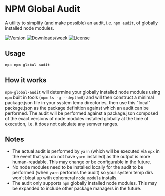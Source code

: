 # NPM Global Audit

A utility to simplify (and make possible) an audit, i.e. `npm audit`, of globally installed node modules.

[![Version](https://img.shields.io/npm/v/npm-global-audit.svg)](https://npmjs.org/package/npm-global-audit)
[![Downloads/week](https://img.shields.io/npm/dw/npm-global-audit.svg)](https://npmjs.org/package/npm-global-audit)
[![License](https://img.shields.io/npm/l/npm-global-audit.svg)](https://github.com/npm-global-audit/blob/master/package.json)

## Usage

```bash
npx npm-global-audit
```

## How it works

`npm-global-audit` will determine your globally installed node modules using `npm` built in tools (`npm ls -g --depth=0`) and will then construct a minimal package.json file in your system temp directories, then use this "local" package.json as the package definition against which an audit can be performed. The audit will be performed against a package.json composed of the exact versions of node modules installed globally at the time of execution, i.e. it does not calculate any semver ranges.

## Notes

- The actual audit is performed by `yarn` (which will be executed via `npx` in the event that you do not have `yarn` installed) as the output is more human-readable. This may change or be configurable in the future.
- No node modules need to be installed locally for the audit to be performed (when `yarn` performs the audit) so your system temp dirs won't bloat up with ephemeral `node_module` installs.
- The audit only supports `npm` globally installed node modules. This may be expanded to include other package managers in the future.
